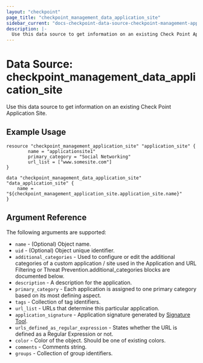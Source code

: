 ```yaml
---
layout: "checkpoint"
page_title: "checkpoint_management_data_application_site"
sidebar_current: "docs-checkpoint-data-source-checkpoint-management-application-site"
description: |-
  Use this data source to get information on an existing Check Point Application Site.
---
```


# Data Source: checkpoint_management_data_application_site

Use this data source to get information on an existing Check Point Application Site.

## Example Usage


```hcl
resource "checkpoint_management_application_site" "application_site" {
        name = "applicationsite1"
        primary_category = "Social Networking"
        url_list = ["www.somesite.com"]
}

data "checkpoint_management_data_application_site" "data_application_site" {
    name = "${checkpoint_management_application_site.application_site.name}"
}
```

## Argument Reference

The following arguments are supported:

* `name` - (Optional) Object name.
* `uid` - (Optional) Object unique identifier. 
* `additional_categories` - Used to configure or edit the additional categories of a custom application / site used in the Application and URL Filtering or Threat Prevention.additional_categories blocks are documented below.
* `description` - A description for the application. 
* `primary_category` - Each application is assigned to one primary category based on its most defining aspect. 
* `tags` - Collection of tag identifiers.
* `url_list` - URLs that determine this particular application.
* `application_signature` - Application signature generated by <a href="https://supportcenter.checkpoint.com/supportcenter/portal?eventSubmit_doGoviewsolutiondetails=&solutionid=sk103051">Signature Tool</a>. 
* `urls_defined_as_regular_expression` - States whether the URL is defined as a Regular Expression or not. 
* `color` - Color of the object. Should be one of existing colors. 
* `comments` - Comments string. 
* `groups` - Collection of group identifiers.
